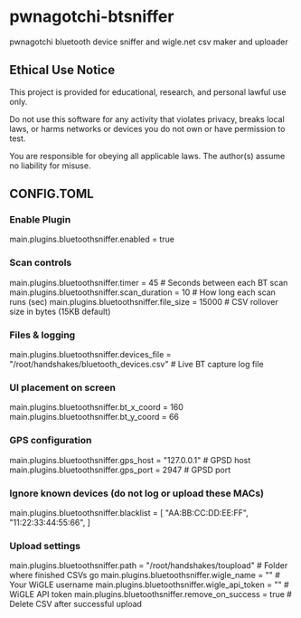 # pwnagotchi-btsniffer
pwnagotchi bluetooth device sniffer and wigle.net csv maker and uploader

## Ethical Use Notice
This project is provided for educational, research, and personal lawful use only.

Do not use this software for any activity that violates privacy, breaks local laws, or harms networks or devices you do not own or have permission to test.

You are responsible for obeying all applicable laws. The author(s) assume no liability for misuse.


## CONFIG.TOML

### Enable Plugin
main.plugins.bluetoothsniffer.enabled = true

### Scan controls
main.plugins.bluetoothsniffer.timer = 45                      # Seconds between each BT scan
main.plugins.bluetoothsniffer.scan_duration = 10              # How long each scan runs (sec)
main.plugins.bluetoothsniffer.file_size = 15000               # CSV rollover size in bytes (15KB default)

### Files & logging
main.plugins.bluetoothsniffer.devices_file = "/root/handshakes/bluetooth_devices.csv"  # Live BT capture log file

### UI placement on screen
main.plugins.bluetoothsniffer.bt_x_coord = 160
main.plugins.bluetoothsniffer.bt_y_coord = 66

### GPS configuration
main.plugins.bluetoothsniffer.gps_host = "127.0.0.1"          # GPSD host
main.plugins.bluetoothsniffer.gps_port = 2947                 # GPSD port

### Ignore known devices (do not log or upload these MACs)
main.plugins.bluetoothsniffer.blacklist = [
 "AA:BB:CC:DD:EE:FF",
 "11:22:33:44:55:66",
]

### Upload settings
main.plugins.bluetoothsniffer.path = "/root/handshakes/toupload"   # Folder where finished CSVs go
main.plugins.bluetoothsniffer.wigle_name = ""                      # Your WiGLE username
main.plugins.bluetoothsniffer.wigle_api_token = ""                 # WiGLE API token
main.plugins.bluetoothsniffer.remove_on_success = true             # Delete CSV after successful upload
